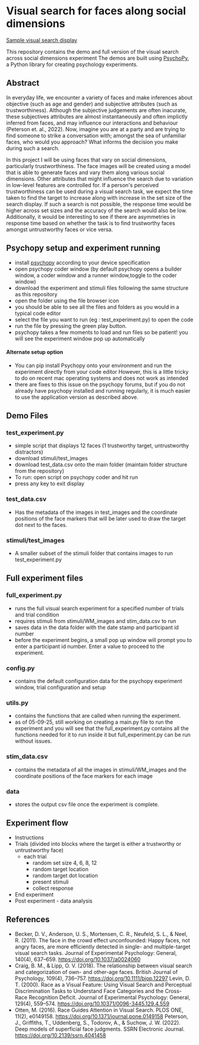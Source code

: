 # Visual search for faces along social dimensions

[Sample visual search display](visual_search_display.png)

This repository contains the demo and full version of the visual search across social dimensions experiment
The demos are built using [PsychoPy](https://www.psychopy.org/), a Python library for creating psychology experiments.


## Abstract

In everyday life, we encounter a variety of faces and make inferences about objective (such as age and gender) and subjective attributes (such as trustworthiness). Although the subjective judgements are often inacurate, these subjectives attributes are almost instantaneously and often implictly inferred from faces, and may influence our interactions and behaviour (Peterson et. al., 2022). Now, imagine you are at a party and are trying to find someone to strike a conversation with; amongst the sea of unfamiliar faces, who would you approach? What informs the decision you make during such a search.  

In this project I will be using faces that vary on social dimensions, particularly trustworthiness. The face images will be created using a model that is able to generate faces and vary them along various social dimensions. Other attributes that might influence the search due to variation in low-level features are controlled for. If a person's perceived trustworthiness  can be used during a visual search task, we expect the time taken to find the target to increase along with increase in the set size of the search display. If such a search is not possible, the response time would be higher across set sizes and the accuracy of the search would also be low. Additionally, it would be interesting to see if there are asymmetries in response time based on whether the task is to find trustworthy faces amongst untrustworthy faces or vice versa. 

## Psychopy setup and experiment running 

- install [psychopy](https://www.psychopy.org/download.html) according to your device specification
- open psychopy coder window (by default psychopy opens a builder window, a coder window and a runner window,toggle to the coder window)
- download the experiment and stimuli files following the same structure as this repository
- open the folder using the file browser icon
- you should be able to see all the files and folders as you would in a typical code editor
- select the file you want to run (eg : test_experiment.py) to open the code
- run the file by pressing the green play button.
- psychopy takes a few moments to load and run files so be patient! you will see the experiment window pop up automatically 

#### Alternate setup option  
- You can pip install Psychopy onto your environment and run the experiment directly from your code editor 
However, this is a little tricky to do on recent mac operating systems and does not work as intended
- there are fixes to this issue on the psychopy forums, but if you do not already have psychopy installed and running regularly, it is much easier to use the application version as described above.

## Demo Files 

### test_experiment.py
- simple script that displays 12 faces (1 trustworthy target, untrustworthy distractors)
- download stimuli/test_images 
- download test_data.csv onto the main folder (maintain folder structure from the repository)
- To run: open script on psychopy coder and hit run 
- press any key to exit display 

### test_data.csv
- Has the metadata of the images in test_images and the coordinate positions of the face markers that will be later used to draw the target dot next to the faces. 

### stimuli/test_images
- A smaller subset of the stimuli folder that contains images to run test_experiment.py

## Full experiment files

### full_experiment.py
- runs the full visual search experiment for a specified number of trials and trial condition
- requires stimuli from stimuli/WM_images and stim_data.csv to run
- saves data in the data folder with the date stamp and participant id number 
- before the experiment begins, a small pop up window will prompt you to enter a participant id number. Enter a value to proceed to the experiment.

### config.py
- contains the default configuration data for the psychopy experiment window, trial configuration and setup 

### utils.py
- contains the functions that are called when running the experiment. 
- as of 05-09-25, still working on creating a main.py file to run the experiment and you will see that the full_experiment.py contains all the functions needed for it to run inside it but full_experiment.py can be run without issues. 

### stim_data.csv
- contains the metadata of all the images in stimuli/WM_images and the coordinate positions of the face markers for each image

### data
- stores the output csv file once the experiment is complete. 





## Experiment flow

- Instructions 
- Trials (divided into blocks where the target is either a trustworthy or untrustworthy face)
    -   each trial 
        - random set size 4, 6, 8, 12
        - random target location 
        - random target dot location 
        - present stimuli
        - collect response 
- End experiment 
- Post experiment - data analysis 

## References

- Becker, D. V., Anderson, U. S., Mortensen, C. R., Neufeld, S. L., & Neel, R. (2011). The face in the crowd effect unconfounded: Happy faces, not angry faces, are more efficiently detected in single- and multiple-target visual search tasks. Journal of Experimental Psychology: General, 140(4), 637–659. https://doi.org/10.1037/a0024060
- Craig, B. M., & Lipp, O. V. (2018). The relationship between visual search and categorization of own- and other-age faces. British Journal of Psychology, 109(4), 736–757. https://doi.org/10.1111/bjop.12297
Levin, D. T. (2000). Race as a Visual Feature: Using Visual Search and Perceptual Discrimination Tasks to Understand Face Categories and the Cross-Race Recognition Deficit. Journal of Experimental Psychology: General, 129(4), 559–574. https://doi.org/10.10371/0096-3445.129.4.559
- Otten, M. (2016). Race Guides Attention in Visual Search. PLOS ONE, 11(2), e0149158. https://doi.org/10.1371/journal.pone.0149158
Peterson, J., Griffiths, T., Uddenberg, S., Todorov, A., & Suchow, J. W. (2022). Deep models of superficial face judgments. SSRN Electronic Journal. https://doi.org/10.2139/ssrn.4041458

